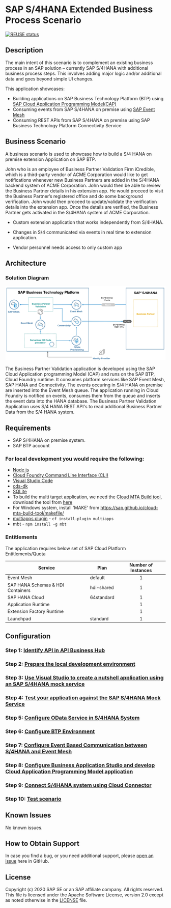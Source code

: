 # SAP S/4HANA Extended Business Process Scenario
[![REUSE status](https://api.reuse.software/badge/github.com/SAP-samples/cloud-extension-s4hana-business-process)](https://api.reuse.software/info/github.com/SAP-samples/cloud-extension-s4hana-business-process)
## Description
The main intent of this scenario is to complement an existing business process in an SAP solution – currently SAP S/4HANA with additional business process steps. This involves adding major logic and/or additional data and goes beyond simple UI changes.

This application showcases:

- Building applications on SAP Business Technology Platform (BTP) using [SAP Cloud Application Programming Model(CAP)](https://cap.cloud.sap/docs/)
- Consuming events from SAP S/4HANA on premise using [SAP Event Mesh](https://help.sap.com/viewer/bf82e6b26456494cbdd197057c09979f/Cloud/en-US/df532e8735eb4322b00bfc7e42f84e8d.html)
- Consuming REST APIs from SAP S/4HANA on premise using SAP Business Technology Platform Connectivity Service


## Business Scenario

A business scenario is used to showcase how to build a S/4 HANA on premise extension Application on SAP BTP.

John who is an employee of Business Partner Validation Firm iCredible, which is a third-party vendor of ACME Corporation would like to get notifications whenever new Business Partners are added in the S/4HANA backend system of ACME Corporation. John would then be able to review the Business Partner details in his extension app. He would proceed to visit the Business Partner’s registered office and do some background verification. John would then proceed to update/validate the verification details into the extension app. Once the details are verified, the Business Partner gets activated in the S/4HANA system of ACME Corporation.

- Custom extension application that works independently from S/4HANA.

- Changes in S/4 communicated via events in real time to extension application.

- Vendor personnel needs access to only custom app

## Architecture

### Solution Diagram

![solution diagram](./documentation/images/solution-diagram.jpg)

The Business Partner Validation application is developed using the SAP Cloud Application programming Model (CAP) and runs on the SAP BTP,  Cloud Foundry runtime. It consumes platform services like SAP Event Mesh, SAP HANA and Connectivity. The events occuring in S/4 HANA on premise are inserted into the Event Mesh queue. The application running in Cloud Foundry is notified on events, consumes them from the queue and inserts the event data into the HANA database. The Business Partner Validation Application uses S/4 HANA REST API's to read additional Business Partner Data from the S/4 HANA system. 

## Requirements
* SAP S/4HANA on premise system.
* SAP BTP account

### For local development you would require the following:
* [Node js](https://nodejs.org/en/download/)
* [Cloud Foundry Command Line Interface (CLI)](https://github.com/cloudfoundry/cli#downloads)
* [Visual Studio Code](https://cap.cloud.sap/docs/get-started/in-vscode)
* [cds-dk](https://cap.cloud.sap/docs/get-started/)
* [SQLite ](https://sqlite.org/download.html)
* To build the multi target application, we need the [Cloud MTA Build tool](https://sap.github.io/cloud-mta-build-tool/), download the tool from [here](https://sap.github.io/cloud-mta-build-tool/download/)
* For Windows system, install 'MAKE' from https://sap.github.io/cloud-mta-build-tool/makefile/
* [multiapps plugin](https://github.com/cloudfoundry-incubator/multiapps-cli-plugin) - `cf install-plugin multiapps`  
*  mbt -  `npm install -g mbt`

### Entitlements

The application requires below set of SAP Cloud Platform Entitlements/Quota

| Service                           | Plan       | Number of Instances |
|-----------------------------------|------------|:-------------------:|
| Event Mesh                        | default    |          1          |
| SAP HANA Schemas & HDI Containers | hdi-shared |          1          |
| SAP HANA Cloud           | 64standard |          1          |
| Application Runtime               |            |          1          |
| Extension Factory Runtime         |            |          1          |
| Launchpad                         |standard    |          1          |

## Configuration


### Step 1: [Identify API in API Business Hub](https://github.com/SAP-samples/cloud-extension-s4hana-business-process/blob/mission/mission/develop-application/IdentifyAPIFromAPIBusinessHub.md)

### Step 2: [Prepare the local development environment](https://github.com/SAP-samples/cloud-extension-s4hana-business-process/blob/mission/mission/develop-application/Jumpstart%20Dev%20Environment.md)
### Step 3: [Use Visual Studio to create a nutshell application using an SAP S/4HANA mock service ](https://github.com/SAP-samples/cloud-extension-s4hana-business-process/blob/mission/mission/develop-application/README.md)
### Step 4: [Test your application against the SAP S/4HANA Mock Service](https://github.com/SAP-samples/cloud-extension-s4hana-business-process/blob/mission/mission/develop-application/testmockapplication.md)

### Step 5: [Configure OData Service in S/4HANA System](https://github.com/SAP-samples/cloud-extension-s4hana-business-process/blob/mission/mission/configure-oData-Service/README.md)
### Step 6: [Configure BTP Environment](https://github.com/SAP-samples/cloud-extension-s4hana-business-process/blob/mission/mission/Prepare-Cloud-Platform/Booster.md)
### Step 7: [Configure Event Based Communication between S/4HANA and Event Mesh](https://github.com/SAP-samples/cloud-extension-s4hana-business-process/blob/mission/mission/event_based/README.md)
### Step 8: [Configure Business Application Studio and develop Cloud Application Programming Model application](https://github.com/SAP-samples/cloud-extension-s4hana-business-process/blob/mission/mission/develop-cap-app/README.md)
### Step 9: [Connect S/4HANA system using Cloud Connector](https://github.com/SAP-samples/cloud-extension-s4hana-business-process/blob/mission/mission/cloud-connector/README.md)
### Step 10: [Test scenario](https://github.com/SAP-samples/cloud-extension-s4hana-business-process/blob/mission/mission/testbasicscenario/README.md)




## Known Issues

No known issues.

## How to Obtain Support

In case you find a bug, or you need additional support, please [open an issue](https://github.com/SAP-samples/cloud-extension-s4hana-business-process/issues/new) here in GitHub.

## License
Copyright (c) 2020 SAP SE or an SAP affiliate company. All rights reserved. This file is licensed under the Apache Software License, version 2.0 except as noted otherwise in the [LICENSE](LICENSES/Apache-2.0.txt) file.

